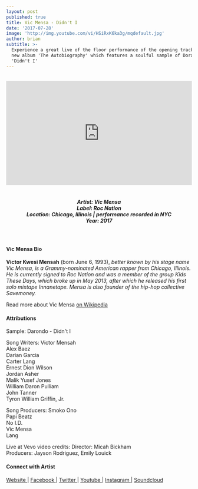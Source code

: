 ```yaml
---
layout: post
published: true
title: Vic Mensa - Didn't I
date: '2017-07-28'
image: 'http://img.youtube.com/vi/HSiRxK6ka3g/mqdefault.jpg'
author: brian
subtitle: >-
  Experience a great live of the floor performance of the opening track of Vic's
  new album 'The Autobiography' which features a soulful sample of Dorando's
  'Didn't I'
---
```

<style>.embed-container { position: relative; padding-bottom: 56.25%; height: 0; overflow: hidden; max-width: 100%; } .embed-container iframe, .embed-container object, .embed-container embed { position: absolute; top: 0; left: 0; width: 100%; height: 100%; }</style><br />
<div class="embed-container">
<iframe allowfullscreen="" frameborder="0" height="315" src="https://www.youtube.com/embed/HSiRxK6ka3g?rel=0" width="560"></iframe></div>
<br>
<h5 style="text-align: center;">
Artist: Vic Mensa <br>
Label: Roc Nation <br>
Location: Chicago, Illinois | performance recorded in NYC <br>
Year: 2017
</h5>
<br>


#### Vic Mensa Bio

**Victor Kwesi Mensah** (born June 6, 1993), *better known by his stage name Vic Mensa, is a Grammy-nominated American rapper from Chicago, Illinois. He is currently signed to Roc Nation and was a member of the group Kids These Days, which broke up in May 2013, after which he released his first solo mixtape Innanetape. Mensa is also founder of the hip-hop collective Savemoney.*

Read more about Vic Mensa [on Wikipedia](https://en.wikipedia.org/wiki/Vic_Mensa)

#### Attributions

Sample: Darondo - Didn't I <br>

Song Writers:
Victor Mensah <br>
Alex Baez <br>
Darian Garcia<br>
Carter Lang<br>
Ernest Dion Wilson<br> 
Jordan Asher<br> 
Malik Yusef Jones<br>
William Daron Pulliam<br> 
John Tanner<br>
Tyron William Griffin, Jr.<br>

Song Producers:
Smoko Ono <br>
Papi Beatz<br> 
No I.D. <br>
Vic Mensa <br>
Lang<br>

Live at Vevo video credits:
Director: Micah Bickham <br>
Producers: Jayson Rodriguez, Emily Louick

#### Connect with Artist

<a class="fa fa-globe" href="http://www.vicmensa.com/" target="_blank"> Website </a> |
<a class="fa fa-facebook" href="https://www.facebook.com/vicmensa1" target="_blank"> Facebook </a> |
<a class="fa fa-twitter" href="https://twitter.com/vicmensa" target="_blank"> Twitter </a> |
<a class="fa fa-youtube" href="https://www.youtube.com/vicmensavevo" target="_blank"> Youtube </a> |
<a class="fa fa-instagram" href="https://www.instagram.com/vicmensa" target="_blank"> Instagram </a> |
<a class="fa fa-soundcloud" href="https://soundcloud.com/vicmensa" target="_blank"> Soundcloud </a>
